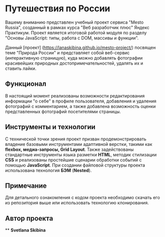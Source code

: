 # Путешествия по России

Вашему вниманию представлен учебный проект сервиса "Mesto Russia", созданный в рамках курса "Веб разработчик плюс" Яндекс Практикум. 
Проект является итоговой работой модуля по разделу "Основы JavaScript: типы, работа с DOM, массивы и функции". 
  
Данный [проект] (https://lanaskibina.github.io/mesto-project/) посвящен теме "Природа России" и представляет собой веб-сервис (интерактивную страницую), куда можно добавлять фотографии красивейших природных достопримечательностей, удалять их и ставить лайки. 

## Функционал

В настоящий момент реализованы возможности редактирования информации "о себе" в профиле пользователя, добавления и удаления фотографий с комментарием, а также добавлена возможность оценки представленных фотографий посетителями страницы.

## Инструменты и технологии

С технической точки зрения проект призван продемонстрировать владение базовыми инструментами адаптивной верстки, такими как **flexbox, медиа-запросы, Grid Layout**. Также задействованы стандартные инструменты языка разметки **HTML**, методик стилизации **CSS** и реализованы простейшие сценарии обработки событий с помощью **JavaScript**. При создании файловой структуры проекта использована технология **БЭМ** (**Nested**). 

## Примечание  

Для детального ознакомления с кодом проекта необходимо скачать его из репозитория выше или использовать технологию клонирования.
 
## Автор проекта 

** **Svetlana Skibina** 

